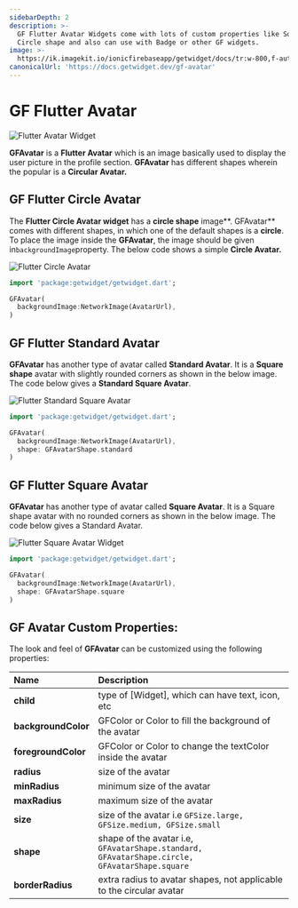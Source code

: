```yaml
---
sidebarDepth: 2
description: >-
  GF Flutter Avatar Widgets come with lots of custom properties like Square,
  Circle shape and also can use with Badge or other GF widgets.
image: >-
  https://ik.imagekit.io/ionicfirebaseapp/getwidget/docs/tr:w-800,f-auto/Avatars_1QfiwJn9kNW.png
canonicalUrl: 'https://docs.getwidget.dev/gf-avatar'
---
```


# GF Flutter Avatar

![Flutter Avatar Widget](https://ik.imagekit.io/ionicfirebaseapp/getwidget/docs/tr:w-800,f-auto/Avatars_1QfiwJn9kNW.png)

**GFAvatar** is a **Flutter Avatar** which is an image basically used to display the user picture in the profile section. **GFAvatar** has different shapes wherein the popular is a **Circular Avatar.**

## GF Flutter Circle Avatar

The **Flutter Circle Avatar widget** has a **circle shape** image**. GFAvatar** comes with different shapes, in which one of the default shapes is a **circle**. To place the image inside the **GFAvatar**, the image should be given in`backgroundImage`property. The below code shows a simple **Circle Avatar.**

![Flutter Circle Avatar](https://ik.imagekit.io/ionicfirebaseapp/getwidget/docs/tr:w-800,f-auto/circular-avatars-2x_YEAePfrqD_-gE8M4y47.webp)

```dart
import 'package:getwidget/getwidget.dart';

GFAvatar(
  backgroundImage:NetworkImage(AvatarUrl),
)
```

## GF Flutter Standard Avatar

**GFAvatar** has another type of avatar called **Standard Avatar**. It is a **Square shape** avatar with slightly rounded corners as shown in the below image. The code below gives a **Standard Square Avatar**.

![Flutter Standard Square Avatar](https://ik.imagekit.io/ionicfirebaseapp/getwidget/docs/tr:w-800,f-auto/slightly-rounded-corners-2x_VCB3GCS2h_fIj6SKS1L.webp)

```dart
import 'package:getwidget/getwidget.dart';

GFAvatar(
  backgroundImage:NetworkImage(AvatarUrl),
  shape: GFAvatarShape.standard
)
```

## GF Flutter Square Avatar

**GFAvatar** has another type of avatar called **Square Avatar**. It is a Square shape avatar with no rounded corners as shown in the below image. The code below gives a Standard Avatar.

![Flutter Square Avatar Widget](https://ik.imagekit.io/ionicfirebaseapp/getwidget/docs/tr:w-800,f-auto/square-2x_Zs-9r00cm_xeDrjlBV7.webp)

```dart
import 'package:getwidget/getwidget.dart';

GFAvatar(
  backgroundImage:NetworkImage(AvatarUrl),
  shape: GFAvatarShape.square
)
```

## GF Avatar Custom Properties:

The look and feel of **GFAvatar** can be customized using the following properties:

| Name | Description |
| :--- | :--- |
| **child** | type of \[Widget\], which can have text, icon,  etc |
| **backgroundColor** | GFColor or Color to fill the background of the avatar |
| **foregroundColor** | GFColor or Color to change the textColor inside the avatar |
| **radius** | size of the avatar |
| **minRadius** | minimum size of the avatar |
| **maxRadius** | maximum size of the avatar |
| **size** | size of the avatar i.e `GFSize.large, GFSize.medium, GFSize.small` |
| **shape** | shape of the avatar i.e, `GFAvatarShape.standard, GFAvatarShape.circle, GFAvatarShape.square` |
| **borderRadius** | extra radius to avatar shapes, not applicable to the circular avatar |

